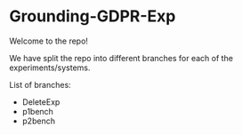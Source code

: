 # Grounding-GDPR-Exp
Welcome to the repo!

We have split the repo into different branches for each of the experiments/systems. 

List of branches:
- DeleteExp
- p1bench
- p2bench